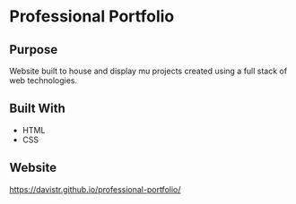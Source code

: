 # Professional Portfolio

## Purpose
Website built to house and display mu projects created using a full stack of web technologies.

## Built With
* HTML
* CSS
## Website
https://davistr.github.io/professional-portfolio/
